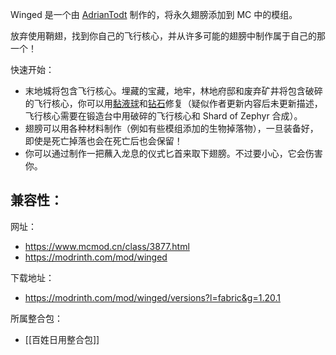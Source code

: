 Winged 是一个由 [AdrianTodt](https://www.mcmod.cn/author/24446.html "AdrianTodt") 制作的，将永久翅膀添加到 MC 中的模组。  

放弃使用鞘翅，找到你自己的飞行核心，并从许多可能的翅膀中制作属于自己的那一个！  

快速开始：
- 末地城将包含飞行核心。埋藏的宝藏，地牢，林地府邸和废弃矿井将包含破碎的飞行核心，你可以用[黏液球](https://www.mcmod.cn/item/975.html "黏液球")和[钻石](https://www.mcmod.cn/item/962.html "钻石")修复（疑似作者更新内容后未更新描述，飞行核心需要在锻造台中用破碎的飞行核心和 Shard of Zephyr 合成）。
- 翅膀可以用各种材料制作（例如有些模组添加的生物掉落物），一旦装备好，即使是死亡掉落也会在死亡后也会保留！
- 你可以通过制作一把蘸入龙息的仪式匕首来取下翅膀。不过要小心，它会伤害你。

兼容性：
- 

网址：
- https://www.mcmod.cn/class/3877.html
- https://modrinth.com/mod/winged

下载地址：
- https://modrinth.com/mod/winged/versions?l=fabric&g=1.20.1

所属整合包：
- [[百姓日用整合包]]